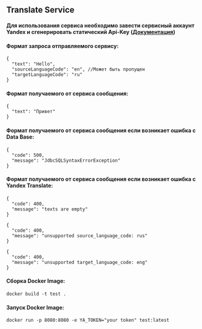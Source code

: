 
## Translate Service

#### Для использования сервиса необходимо завести сервисный аккаунт Yandex и сгенерировать статический Api-Key ([Документация](https://cloud.yandex.ru/docs/translate/))

#### Формат запроса отправляемого сервису:

```
{
  "text": "Hello",
  "sourceLanguageCode": "en", //Может быть пропущен
  "targetLanguageCode": "ru"
}
```

#### Формат получаемого от сервиса сообщения:

```
{
  "text": "Привет"
}
```

#### Формат получаемого от сервиса сообщения если возникает ошибка с Data Base:

```
{
  "code": 500,
  "message": "JdbcSQLSyntaxErrorException"
}
```

#### Формат получаемого от сервиса сообщения если возникает ошибка с Yandex Translate:

```
{
  "code": 400,
  "message": "texts are empty"
}
```

```
{
  "code": 400,
  "message": "unsupported source_language_code: rus"
}
```

```
{
  "code": 400,
  "message": "unsupported target_language_code: eng"
}
```

#### Сборка Docker Image:

```
docker build -t test .
```

#### Запуск Docker Image:

```
docker run -p 8080:8080 -e YA_TOKEN="your token" test:latest
```
